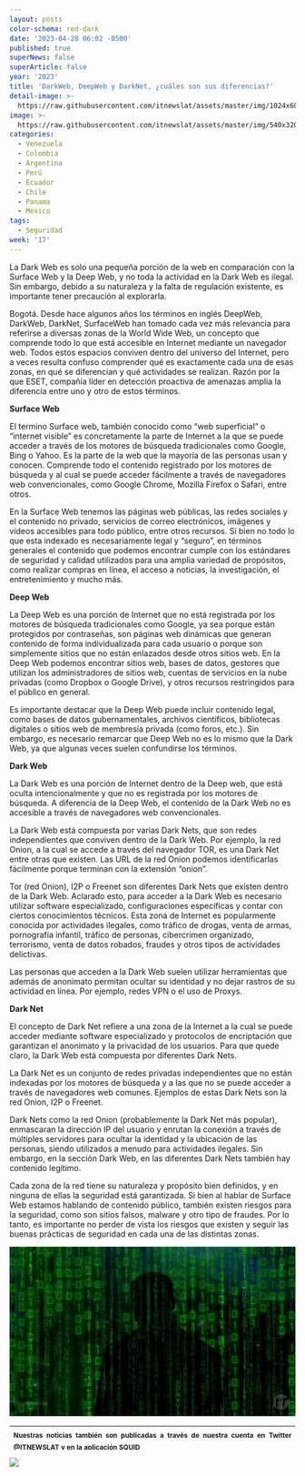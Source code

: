 ```yaml
---
layout: posts
color-schema: red-dark
date: '2023-04-28 06:02 -0500'
published: true
superNews: false
superArticle: false
year: '2023'
title: 'DarkWeb, DeepWeb y DarkNet, ¿cuáles son sus diferencias?'
detail-image: >-
  https://raw.githubusercontent.com/itnewslat/assets/master/img/1024x680/Deep-Web-g.jpg
image: >-
  https://raw.githubusercontent.com/itnewslat/assets/master/img/540x320/Deep-Web-p.jpg
categories:
  - Venezuela
  - Colombia
  - Argentina
  - Perú
  - Ecuador
  - Chile
  - Panama
  - Mexico
tags:
  - Seguridad
week: '17'
---
```

La Dark Web es solo una pequeña porción de la web en comparación con la Surface Web y la Deep Web, y no toda la actividad en la Dark Web es ilegal. Sin embargo, debido a su naturaleza y la falta de regulación existente, es importante tener precaución al explorarla.
 
Bogotá. Desde hace algunos años los términos en inglés DeepWeb, DarkWeb, DarkNet, SurfaceWeb han tomado cada vez más relevancia para referirse a diversas zonas de la World Wide Web, un concepto que comprende todo lo que está accesible en Internet mediante un navegador web. Todos estos espacios conviven dentro del universo del Internet, pero a veces resulta confuso comprender qué es exactamente cada una de esas zonas, en qué se diferencian y qué actividades se realizan. Razón por la que ESET, compañía líder en detección proactiva de amenazas amplia la diferencia entre uno y otro de estos términos.
 
**Surface Web**

El termino Surface web, también conocido como “web superficial” o “internet visible” es concretamente la parte de Internet a la que se puede acceder a través de los motores de búsqueda tradicionales como Google, Bing o Yahoo. Es la parte de la web que la mayoría de las personas usan y conocen. Comprende todo el contenido registrado por los motores de búsqueda y al cual se puede acceder fácilmente a través de navegadores web convencionales, como Google Chrome, Mozilla Firefox o Safari, entre otros.
 
En la Surface Web tenemos las páginas web públicas, las redes sociales y el contenido no privado, servicios de correo electrónicos, imágenes y videos accesibles para todo público, entre otros recursos. Si bien no todo lo que esta indexado es necesariamente legal y “seguro”, en términos generales el contenido que podemos encontrar cumple con los estándares de seguridad y calidad utilizados para una amplia variedad de propósitos, como realizar compras en línea, el acceso a noticias, la investigación, el entretenimiento y mucho más.
 
**Deep Web**

La Deep Web es una porción de Internet que no está registrada por los motores de búsqueda tradicionales como Google, ya sea porque están protegidos por contraseñas, son páginas web dinámicas que generan contenido de forma individualizada para cada usuario o porque son simplemente sitios que no están enlazados desde otros sitios web. En la Deep Web podemos encontrar sitios web, bases de datos, gestores que utilizan los administradores de sitios web, cuentas de servicios en la nube privadas (como Dropbox o Google Drive), y otros recursos restringidos para el público en general.
 
Es importante destacar que la Deep Web puede incluir contenido legal, como bases de datos gubernamentales, archivos científicos, bibliotecas digitales o sitios web de membresía privada (como foros, etc.). Sin embargo, es necesario remarcar que Deep Web no es lo mismo que la Dark Web, ya que algunas veces suelen confundirse los términos.

 
**Dark Web**

La Dark Web es una porción de Internet dentro de la Deep web, que está oculta intencionalmente y que no es registrada por los motores de búsqueda. A diferencia de la Deep Web, el contenido de la Dark Web no es accesible a través de navegadores web convencionales.
 
La Dark Web está compuesta por varias Dark Nets, que son redes independientes que conviven dentro de la Dark Web. Por ejemplo, la red Onion, a la cual se accede a través del navegador TOR, es una Dark Net entre otras que existen. Las URL de la red Onion podemos identificarlas fácilmente porque terminan con la extensión “onion”.
 
Tor (red Onion), I2P o Freenet son diferentes Dark Nets que existen dentro de la Dark Web. Aclarado esto, para acceder a la Dark Web es necesario utilizar software especializado, configuraciones específicas y contar con ciertos conocimientos técnicos. Esta zona de Internet es popularmente conocida por actividades ilegales, como tráfico de drogas, venta de armas, pornografía infantil, tráfico de personas, cibercrimen organizado, terrorismo, venta de datos robados, fraudes y otros tipos de actividades delictivas.
 
Las personas que acceden a la Dark Web suelen utilizar herramientas que además de anonimato permitan ocultar su identidad y no dejar rastros de su actividad en línea. Por ejemplo, redes VPN o el uso de Proxys.
 
**Dark Net**

El concepto de Dark Net refiere a una zona de la Internet a la cual se puede acceder mediante software especializado y protocolos de encriptación que garantizan el anonimato y la privacidad de los usuarios. Para que quede claro, la Dark Web está compuesta por diferentes Dark Nets.
 
La Dark Net es un conjunto de redes privadas independientes que no están indexadas por los motores de búsqueda y a las que no se puede acceder a través de navegadores web comunes. Ejemplos de estas Dark Nets son la red Onion, I2P o Freenet.
 
Dark Nets como la red Onion (probablemente la Dark Net más popular), enmascaran la dirección IP del usuario y enrutan la conexión a través de múltiples servidores para ocultar la identidad y la ubicación de las personas, siendo utilizados a menudo para actividades ilegales. Sin embargo, en la sección Dark Web, en las diferentes Dark Nets también hay contenido legítimo.
 
Cada zona de la red tiene su naturaleza y propósito bien definidos, y en ninguna de ellas la seguridad está garantizada. Si bien al hablar de Surface Web estamos hablando de contenido público, también existen riesgos para la seguridad, como son sitios falsos, malware y otro tipo de fraudes. Por lo tanto, es importante no perder de vista los riesgos que existen y seguir las buenas prácticas de seguridad en cada una de las distintas zonas.

![](https://raw.githubusercontent.com/itnewslat/assets/master/img/540x320/Deep-Web-p.jpg)

<table style="height: 42px;" width="569">
<tbody>
<tr>
<td style="text-align: justify;"><sub><strong>Nuestras noticias también son publicadas a través de nuestra cuenta en Twitter <a href="https://twitter.com/itnewslat?lang=es">@ITNEWSLAT</a> y en la aplicación <a href="https://squidapp.co/en/">SQUID</a></strong></sub></td>
</tr>
</tbody>
</table>
<img src="https://tracker.metricool.com/c3po.jpg?hash=56f88a41e39ab42c063cc51676587a04"/>